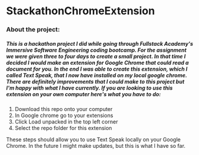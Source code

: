 # StackathonChromeExtension

### About the project:
##### This is a hackathon project I did while going through Fullstack Academy's Immersive Software Engineering coding bootcamp. For the assignment we were given three to four days to create a small project. In that time I decided I would make an extension for Google Chrome that could read a document for you. In the end I was able to create this extension, which I called Text Speak, that I now have installed on my local google chrome. There are definitely improvements that I could make to this project but I'm happy with what I have currently. If you are looking to use this extension on your own computer here's what you have to do:
<ol>
  <li>Download this repo onto your computer</li>
  <li>In Google chrome go to your extensions</li>
  <li>Click Load unpacked in the top left corner</li>
  <li>Select the repo folder for this extension</li>
</ol>
These steps should allow you to use Text Speak locally on your Google Chrome. In the future I might make updates, but this is what I have so far.
